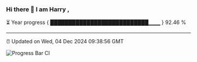 ### Hi there 👋 I am Harry , 

⏳ Year progress { ███████████████████████████▁▁▁ } 92.46 %

---

⏰ Updated on Wed, 04 Dec 2024 09:38:56 GMT

![Progress Bar CI](https://github.com/duykhang68/duykhang68/workflows/Progress%20Bar%20CI/badge.svg)
